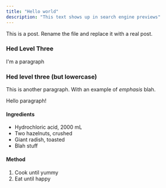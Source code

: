 ```yaml
---
title: "Hello world"
description: "This text shows up in search engine previews"
---
```


This is a post. Rename the file and replace it with a real post.

<h3>Hed Level Three</h3>

I'm a paragraph

### Hed level three (but lowercase)

This is another paragraph. With an example of *emphasis* blah.

Hello paragraph!

#### Ingredients
- Hydrochloric acid, 2000 mL
- Two hazelnuts, crushed
- Giant radish, toasted
- Blah stuff

#### Method
1. Cook until yummy
2. Eat until happy
